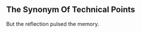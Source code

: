 The Synonym Of Technical Points
-------------------------------
But the reflection pulsed the memory.  
